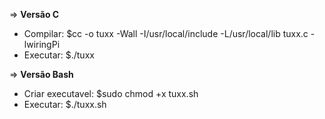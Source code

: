 => **Versão C**

- Compilar: $cc -o tuxx -Wall -I/usr/local/include -L/usr/local/lib tuxx.c -lwiringPi
- Executar: $./tuxx


=> **Versão Bash**

- Criar executavel: $sudo chmod +x tuxx.sh
- Executar: $./tuxx.sh
